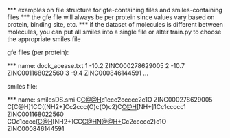*** examples on file structure for gfe-containing files and smiles-containing files
*** the gfe file will always be per protein since values vary based on protein, binding site, etc.
*** if the dataset of molecules is different between molecules, you can put all smiles into a single file or alter
train.py to choose the appropriate smiles file

gfe files (per protein):

*** name: dock_acease.txt
1  -10.2	ZINC000278629005
2  -10.7	ZINC001168022560
3  -9.4		ZINC000846144591
...


smiles file:

*** name: smilesDS.smi
C[C@@H]([NH2+]CCC[N@@H+]1CCCO[C@H](C)C1)c1ccc2ccccc2c1O ZINC000278629005
C[C@H]1CC([NH2+]Cc2ccc(O)c(O)c2)C[C@H](C)[NH+]1Cc1ccccc1 ZINC001168022560
COc1cccc([C@H](C)[NH2+]CC[C@H](C)[N@@H+](C)Cc2ccccc2)c1O ZINC000846144591